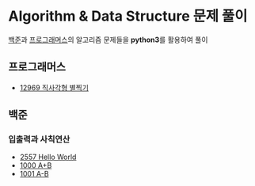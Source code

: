 # Algorithm & Data Structure 문제 풀이
[백준]()과 [프로그래머스]()의 알고리즘 문제들을 **python3**를 활용하여 풀이

## 프로그래머스
* [12969 직사각형 별찍기](https://github.com/DaonWoori/TIL/blob/main/Algorithm%20%26%20Data%20Structure/problem/programmers/12969_%EC%A7%81%EC%82%AC%EA%B0%81%ED%98%95%20%EB%B3%84%EC%B0%8D%EA%B8%B0.md)

## 백준
### 입출력과 사칙연산
* [2557 Hello World](https://github.com/DaonWoori/TIL/blob/main/Algorithm%20%26%20Data%20Structure/problem/BaekJoon/%EC%9E%85%EC%B6%9C%EB%A0%A5%EA%B3%BC%20%EC%82%AC%EC%B9%99%EC%97%B0%EC%82%B0/2557.md)
* [1000 A+B](https://github.com/DaonWoori/TIL/blob/main/Algorithm%20%26%20Data%20Structure/problem/BaekJoon/%EC%9E%85%EC%B6%9C%EB%A0%A5%EA%B3%BC%20%EC%82%AC%EC%B9%99%EC%97%B0%EC%82%B0/1000.md)
* [1001 A-B](https://github.com/DaonWoori/TIL/blob/main/Algorithm%20%26%20Data%20Structure/problem/BaekJoon/%EC%9E%85%EC%B6%9C%EB%A0%A5%EA%B3%BC%20%EC%82%AC%EC%B9%99%EC%97%B0%EC%82%B0/1001.md)
